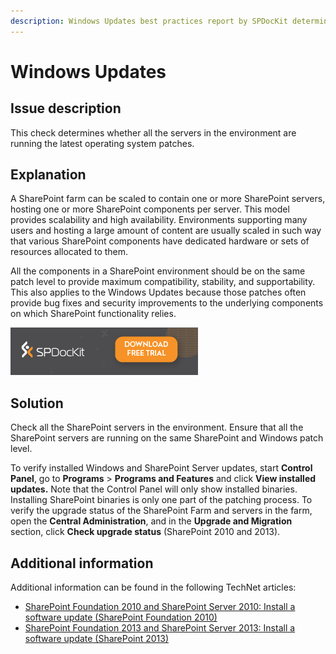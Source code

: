 ```yaml
---
description: Windows Updates best practices report by SPDocKit determines whether all the servers in the environment are running the latest operating system patches.
---
```


# Windows Updates

## Issue description

This check determines whether all the servers in the environment are running the latest operating system patches.

## Explanation

A SharePoint farm can be scaled to contain one or more SharePoint servers, hosting one or more SharePoint components per server. This model provides scalability and high availability. Environments supporting many users and hosting a large amount of content are usually scaled in such way that various SharePoint components have dedicated hardware or sets of resources allocated to them.

All the components in a SharePoint environment should be on the same patch level to provide maximum compatibility, stability, and supportability. This also applies to the Windows Updates because those patches often provide bug fixes and security improvements to the underlying components on which SharePoint functionality relies.

[![Download SPDocKit](../../.gitbook/assets/spdockit_download.png)](http://bit.ly/2US0Zna)

## Solution

Check all the SharePoint servers in the environment. Ensure that all the SharePoint servers are running on the same SharePoint and Windows patch level.

To verify installed Windows and SharePoint Server updates, start **Control Panel**, go to **Programs** &gt; **Programs and Features** and click **View installed updates.** Note that the Control Panel will only show installed binaries. Installing SharePoint binaries is only one part of the patching process. To verify the upgrade status of the SharePoint Farm and servers in the farm, open the **Central Administration**, and in the **Upgrade and Migration** section, click **Check upgrade status** \(SharePoint 2010 and 2013\).

## Additional information

Additional information can be found in the following TechNet articles:

* [SharePoint Foundation 2010 and SharePoint Server 2010: Install a software update \(SharePoint Foundation 2010\)](https://technet.microsoft.com/en-us/library/ff806325%28v=office.14%29.aspx)
* [SharePoint Foundation 2013 and SharePoint Server 2013: Install a software update \(SharePoint 2013\)](https://technet.microsoft.com/en-us/library/ff806338.aspx)

